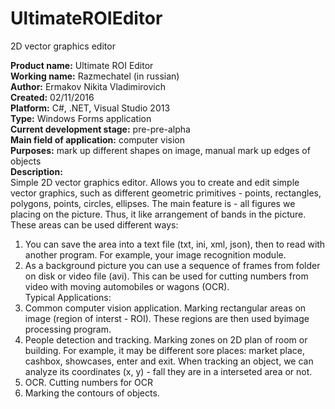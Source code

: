 # UltimateROIEditor
2D vector graphics editor  

**Product name:** Ultimate ROI Editor  
**Working name:** Razmechatel (in russian)  
**Author:** Ermakov Nikita Vladimirovich  
**Created:** 02/11/2016  
**Platform:** С#, .NET, Visual Studio 2013  
**Type:** Windows Forms application  
**Current development stage:** pre-pre-alpha  
**Main field of application:** computer vision  
**Purposes:** mark up different shapes on image, manual mark up edges of objects  
**Description:**  
Simple 2D vector graphics editor.
Allows you to create and edit simple vector graphics, such
as different geometric primitives - points, rectangles, polygons,
points, circles, ellipses. The main feature is -
all figures we placing on the picture. Thus, it
like arrangement of bands in the picture. These areas can be used
different ways:  
1) You can save the area into a text file (txt, ini, xml, json), then to read with
another program. For example, your image recognition module.  
2) As a background picture you can use a sequence of frames from
folder on disk or video file (avi). This can be used for cutting numbers
from video with moving automobiles or wagons (OCR).  
Typical Applications:  
1) Common computer vision application.
Marking rectangular areas on image (region of interst - ROI).
These regions are then used byimage processing program.  
2) People detection and tracking.
Marking zones on 2D plan of room or building. For example, it may be different
sore places: market place, cashbox, showcases, enter and exit.
When tracking an object, we can analyze its coordinates (x, y) - fall
they are in a interseted area or not.  
3) OCR. Cutting numbers for OCR  
4) Marking the contours of objects.  

